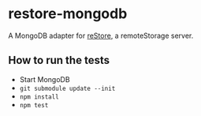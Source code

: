 restore-mongodb
===============

A MongoDB adapter for [reStore](https://github.com/jcoglan/restore), a remoteStorage server.

How to run the tests
--------------------

- Start MongoDB
- `git submodule update --init`
- `npm install`
- `npm test`
